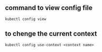 ## command to view config file
```
kubectl config view
```
## to chenge the current context
```
kubectl config use-context <context name>
```